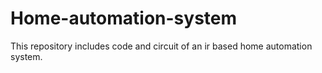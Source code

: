 # Home-automation-system
This repository includes code and circuit of an ir based home automation system.

